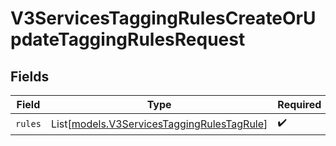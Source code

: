 # V3ServicesTaggingRulesCreateOrUpdateTaggingRulesRequest


## Fields

| Field                                                                                    | Type                                                                                     | Required                                                                                 | Description                                                                              |
| ---------------------------------------------------------------------------------------- | ---------------------------------------------------------------------------------------- | ---------------------------------------------------------------------------------------- | ---------------------------------------------------------------------------------------- |
| `rules`                                                                                  | List[[models.V3ServicesTaggingRulesTagRule](../models/v3servicestaggingrulestagrule.md)] | :heavy_check_mark:                                                                       | N/A                                                                                      |
